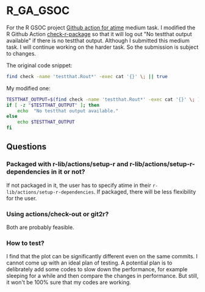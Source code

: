 # R_GA_GSOC
For the R GSOC project [Github action for atime](https://github.com/rstats-gsoc/gsoc2023/wiki/Github%20action%20for%20atime) medium task.
I modified the R Github Action [check-r-package](https://github.com/r-lib/actions/tree/v2/check-r-package) so that it will log out "No testthat output available" if there is no testthat output.
Although I submitted this medium task. I will continue working on the harder task. So the submission is subject to changes.

The original code snippet:
```bash
find check -name 'testthat.Rout*' -exec cat '{}' \; || true
```

My modified one:
```bash
TESTTHAT_OUTPUT=$(find check -name 'testthat.Rout*' -exec cat '{}' \; )
if [ -z "$TESTTHAT_OUTPUT" ]; then
    echo  "No testthat output available."
else
    echo $TESTTHAT_OUTPUT
fi
```

## Questions
### Packaged with r-lib/actions/setup-r and r-lib/actions/setup-r-dependencies in it or not?
If not packaged in it, the user has to specify atime in their `r-lib/actions/setup-r-dependencies`. If packaged, there will be less flexibility for the user.
### Using actions/check-out or git2r?
Both are probably feasible.
### How to test?
I find that the plot can be significantly different even on the same commits. I cannot come up with an ideal plan of testing. A potential plan is to delibrately add some codes to slow down the performance, for example sleeping for a while and then compare the changes in performance. But still, it won't be 100% sure that my codes are working.